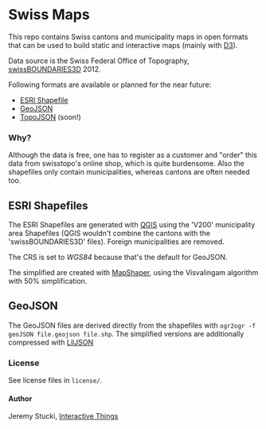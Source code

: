 # Swiss Maps

This repo contains Swiss cantons and municipality maps in open formats that can be used to build static and interactive maps (mainly with [D3](http://d3js.org)).

Data source is the Swiss Federal Office of Topography, [swissBOUNDARIES3D](http://www.swisstopo.admin.ch/internet/swisstopo/en/home/products/landscape/swissBOUNDARIES3D.html) 2012.

Following formats are available or planned for the near future:

- [ESRI Shapefile](http://en.wikipedia.org/wiki/Shapefile)
- [GeoJSON](http://www.geojson.org/)
- [TopoJSON](https://github.com/mbostock/topojson) (soon!)

### Why?

Although the data is free, one has to register as a customer and "order" this data from swisstopo's online shop, which is quite burdensome. Also the shapefiles only contain municipalities, whereas cantons are often needed too.

## ESRI Shapefiles

The ESRI Shapefiles are generated with [QGIS](http://qgis.org) using the 'V200' municipality area Shapefiles (QGIS wouldn't combine the cantons with the 'swissBOUNDARIES3D' files). Foreign municipalities are removed. 

The CRS is set to *WGS84* because that's the default for GeoJSON.

The simplified are created with [MapShaper](http://mapshaper.org), using the Visvalingam algorithm with 50% simplification.

## GeoJSON

The GeoJSON files are derived directly from the shapefiles with `ogr2ogr -f geoJSON file.geojson file.shp`. The simplified versions are additionally compressed with [LilJSON](https://github.com/migurski/LilJSON)

### License

See license files in `license/`.

#### Author

Jeremy Stucki, [Interactive Things](http://interactivethings.com)